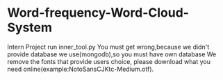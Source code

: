 # Word-frequency-Word-Cloud-System
Intern Project 
run inner_tool.py
You must get wrong,because we didn't provide database we use(mongodb),so you must have own database
We remove the fonts that provide users choice, please download what you need online(example:NotoSansCJKtc-Medium.otf). 
